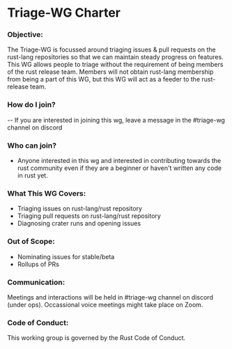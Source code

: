 # Triage-WG Charter

### Objective: 
The Triage-WG is focussed around triaging issues & pull requests on the rust-lang repositories so that we can maintain steady progress on features. This WG allows people to triage without the requirement of being members of the rust release team. 
Members will not obtain rust-lang membership from being a part of this WG, but this WG will act as a feeder to the rust-release team.

### How do I join?

-- If you are interested in joining this wg, leave a message in the #triage-wg channel on discord

### Who can join?

- Anyone interested in this wg and interested in contributing towards the rust community even if they are a beginner or haven't written any code in rust yet.

### What This WG Covers:

- Triaging issues on rust-lang/rust repository
- Triaging pull requests on rust-lang/rust repository
- Diagnosing crater runs and opening issues

### Out of Scope:

- Nominating issues for stable/beta
- Rollups of PRs

### Communication:
Meetings and interactions will be held in #triage-wg channel on discord (under ops). Occassional voice meetings might take place on Zoom.

### Code of Conduct:
This working group is governed by the Rust Code of Conduct.
